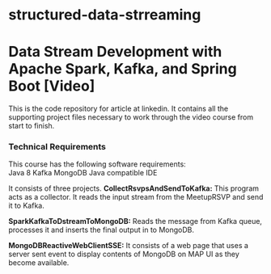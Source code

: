 # structured-data-strreaming
# Data Stream Development with Apache Spark, Kafka, and Spring Boot [Video]
This is the code repository for article at linkedin. It contains all the supporting project files necessary to work through the video course from start to finish.
### Technical Requirements
This course has the following software requirements:<br/>
Java 8
Kafka
MongoDB
Java compatible IDE

It consists of three projects.
__CollectRsvpsAndSendToKafka:__
This program acts as a collector. It reads the input stream from the MeetupRSVP and send it to Kafka.

__SparkKafkaToDstreamToMongoDB:__
Reads the message from Kafka queue, processes it and inserts the final output in to MongoDB.

__MongoDBReactiveWebClientSSE:__
It consists of a web page that uses a server sent event to display contents of MongoDB on MAP UI as they become available.

